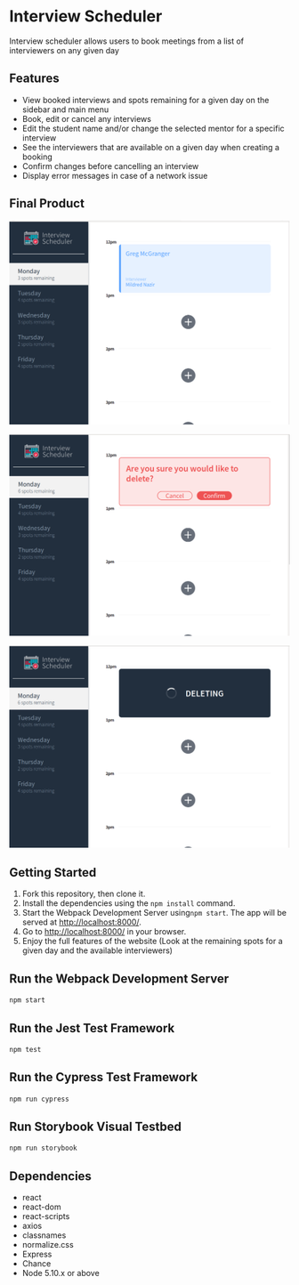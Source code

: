 # Interview Scheduler

Interview scheduler allows users to book meetings from a list of interviewers on any given day

## Features 

- View booked interviews and spots remaining for a given day on the sidebar and main menu
- Book, edit or cancel any interviews
- Edit the student name and/or change the selected mentor for a specific interview
- See the interviewers that are available on a given day when creating a booking
- Confirm changes before cancelling an interview
- Display error messages in case of a network issue


## Final Product

!["Main page display & Book/Edit interview functionality"](https://raw.githubusercontent.com/Caronise/scheduler/master/docs/appointment.png)

!["Confirm delete functionality"](https://raw.githubusercontent.com/Caronise/scheduler/master/docs/Delete.png)

!["Responsive deleting functionality"](https://raw.githubusercontent.com/Caronise/scheduler/master/docs/Saving.png)

## Getting Started

1. Fork this repository, then clone it.
2. Install the dependencies using the `npm install` command.
3. Start the Webpack Development Server using`npm start`. The app will be served at <http://localhost:8000/>.
4. Go to <http://localhost:8000/> in your browser.
5. Enjoy the full features of the website (Look at the remaining spots for a given day and the available interviewers)

## Run the Webpack Development Server

```sh
npm start
```

## Run the Jest Test Framework

```sh
npm test
```

## Run the Cypress Test Framework

```sh
npm run cypress
```

## Run Storybook Visual Testbed

```sh
npm run storybook
```

## Dependencies

- react
- react-dom
- react-scripts
- axios
- classnames
- normalize.css
- Express
- Chance
- Node 5.10.x or above